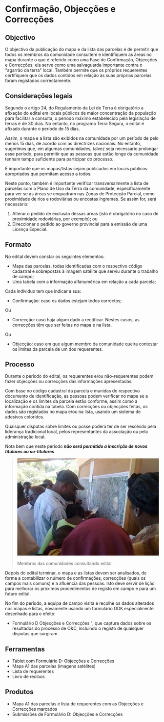 # Confirmação, Objecções e Correcções

## Objectivo

O objectivo da publicação do mapa e da lista das parcelas é de permitir que todos os membros da comunidade consultem e identifiquem as áreas no mapa durante o que é referido como uma Fase de Confirmação, Objecções e Correcções; ela serve como uma salvaguarda importante contra o "agarrão da terra" local. Também permite que os próprios requerentes certifiquem que os dados contidos em relação às suas próprias parcelas foram registados correctamente.

## Considerações legais

Segundo o artigo 24, do Regulamento da Lei de Terra é obrigatório a afixação do edital em locais públicos de maior concentração da população para facilitar a consulta, o período máximo estabelecido pela legislação de terras é de 30 dias. No entanto, no programa Terra Segura, o edital é afixado durante o período de 15 dias.

Assim, o mapa e a lista são exibidos na comunidade por um período de pelo menos 15 dias, de acordo com as directrizes nacionais. No entanto, sugerimos que, em algumas comunidades, talvez seja necessário prolongar esse período, para permitir que as pessoas que estão longe da comunidade tenham tempo suficiente para participar do processo.

É importante que os mapas/listas sejam publicados em locais públicos apropriados que permitam acesso a todos.

Neste ponto, também é importante verificar transversalmente a lista de parcelas com o Plano de Uso da Terra da comunidade, especificamente para ver se as áreas se enquadram nas Zonas de Protecção Parcial, como proximidade de rios e rodoviárias ou encostas íngremes. Se assim for, será necessário:

1. Alterar o pedido de exclusão dessas áreas \(isto é obrigatório no caso de proximidade rodoviárias, por exemplo\); ou
2. Direccionar o pedido ao governo provincial para a emissão de uma Licença Especial.

## Formato

No edital devem constar os seguintes elementos:

* Mapa das parcelas, todas identificadas com o respectivo código cadastral e sobrepostas à imagem satélite que serviu durante o trabalho de campo;
* Uma tabela com a informação alfanumérica em relação a cada parcela;

Cada individuo tem que indicar a sua:

* Confirmação: caso os dados estejam todos correctos;

Ou

* Correcção: caso haja algum dado a rectificar. Nestes casos, as correcções têm que ser feitas no mapa e na lista.

Ou

* Objecção: caso em que algum membro da comunidade queira contestar os limites da parcela de um dos requerentes.

## Processo

Durante o período do edital, os requerentes e/ou não-requerentes podem fazer objecções ou correcções das informações apresentadas.

Com base no código cadastral da parcela e munidas do respectivo documento de identificação, as pessoas podem verificar no mapa se a localização e os limites da parcela estão conforme, assim como a informação contida na tabela. Com correcções ou objecções feitas, os dados são registados no mapa e/ou na lista, usando um sistema de adesivos coloridos.

Quaisquer disputas sobre limites ou posse poderá ter de ser resolvido pela liderança tradicional local, pelos representantes da associação ou pela administração local.

Nota bem que neste período _**não será permitido a inscrição de novos titulares ou co-titulares**_.

> ![](../.gitbook/assets/edital_consult1.jpg)
>
> Membros das comunidades consultando edital

Depois do edital terminar, o mapa e as listas devem ser analisados, de forma a contabilizar o número de confirmações, correcções \(quais os campos mais comuns\) e a afluência das pessoas. Isto deve servir de lição para melhorar os próximos procedimentos de registo em campo e para um futuro edital.

No fim do período, a equipa de campo visita e recolhe os dados alterados nos mapas e listas, novamente usando um formulário ODK especialmente desenhado para o efeito:

* Formulário D Objecções e Correcções ", que captura dados sobre os resultados do processo de O&C, incluindo o registo de quaisquer disputas que surgiram

## Ferramentas

* Tablet com Formulário D: Objecções e Correcções
* Mapa A1 das parcelas \(imagens satélites\)
* Lista de requerentes
* Livro de recibos

## Produtos

* Mapa A1 das parcelas e lista de requerentes com as Objecções e Correcções marcados
* Submissões de Formulário D: Objecções e Correcções

